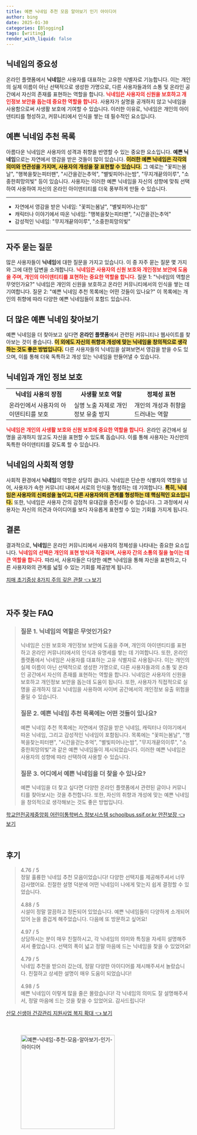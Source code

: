 ```yaml
---
title: 예쁜 닉네임 추천 모음 알아보기 인기 아이디어
author: bing
date: 2025-01-30
categories: [Blogging]
tags: [writing]
render_with_liquid: false
---
```



<h2 id='닉네임의 중요성'>닉네임의 중요성</h2>

<p>온라인 플랫폼에서 <b>닉네임</b>은 사용자를 대표하는 고유한 식별자로 기능합니다. 이는 개인의 실제 이름이 아닌 선택적으로 생성한 가명으로, 다른 사용자들과의 소통 및 온라인 공간에서 자신의 존재를 표현하는 역할을 합니다. <b><span style="color: #ee2323;">닉네임은 사용자의 신원을 보호하고 개인정보 보안을 돕는데 중요한 역할을 합니다.</span></b> 사용자가 실명을 공개하지 않고 닉네임을 사용함으로써 사생활 보호에 기여할 수 있습니다. 이러한 이유로, 닉네임은 개인의 아이덴티티를 형성하고, 커뮤니티에서 인식을 쌓는 데 필수적인 요소입니다.</p>

<h2 id='예쁜 닉네임 추천 목록'>예쁜 닉네임 추천 목록</h2>

<p>아름다운 닉네임은 사용자의 성격과 취향을 반영할 수 있는 중요한 요소입니다. <b>예쁜 닉네임</b>으로는 자연에서 영감을 받은 것들이 많이 있습니다. <b><span style="background-color: #ffe066;">이러한 예쁜 닉네임은 각각의 의미와 연관성을 가지며, 사용자의 개성을 잘 표현할 수 있습니다.</span></b> 그 예로는 "꽃피는봄날", "행복을찾는피터팬", "시간을걷는추억", "별빛피어나는밤", "무지개끝의이루", "소중한희망의빛" 등이 있습니다. 사용자는 이러한 예쁜 닉네임을 자신의 성향에 맞춰 선택하여 사용하여 자신의 온라인 아이덴티티를 더욱 풍부하게 만들 수 있습니다.</p>

<hr />

<ul>
    <li>자연에서 영감을 받은 닉네임: "꽃피는봄날", "별빛피어나는밤"</li>
    <li>캐릭터나 이야기에서 따온 닉네임: "행복을찾는피터팬", "시간을걷는추억"</li>
    <li>감성적인 닉네임: "무지개끝의이루", "소중한희망의빛"</li>
</ul>

<hr />

<h2 id='자주 묻는 질문'>자주 묻는 질문</h2>

<p>많은 사용자들이 <b>닉네임</b>에 대한 질문을 가지고 있습니다. 이 중 자주 묻는 질문 몇 가지와 그에 대한 답변을 소개합니다. <b><span style="color: #ee2323;">닉네임은 사용자의 신원 보호와 개인정보 보안에 도움을 주며, 개인의 아이덴티티를 표현하는 중요한 역할을 합니다.</span></b> 질문 1: "닉네임의 역할은 무엇인가요?" 닉네임은 개인의 신원을 보호하고 온라인 커뮤니티에서의 인식을 쌓는 데 기여합니다. 질문 2: "예쁜 닉네임 추천 목록에는 어떤 것들이 있나요?" 이 목록에는 개인의 취향에 따라 다양한 예쁜 닉네임들이 포함드 있습니다.</p>

<h2 id='더 많은 예쁜 닉네임 찾아보기'>더 많은 예쁜 닉네임 찾아보기</h2>

<p>예쁜 닉네임을 더 찾아보고 싶다면 <b>온라인 플랫폼</b>에서 관련된 커뮤니티나 웹사이트를 찾아보는 것이 좋습니다. <b><span style="background-color: #ffe066;">이 외에도 자신의 취향과 개성에 맞는 닉네임을 창의적으로 생각하는 것도 좋은 방법입니다.</span></b> 다른 사용자들의 닉네임을 살펴보면서 영감을 받을 수도 있으며, 이를 통해 더욱 독특하고 개성 있는 닉네임을 만들어낼 수 있습니다.</p>

<h2 id='닉네임과 개인 정보 보호'>닉네임과 개인 정보 보호</h2>

<table>
    <tr>
        <td style="text-align: center; height: 17px;"><b>닉네임 사용의 장점</b></td>
        <td style="text-align: center; height: 17px;"><b>사생활 보호 역할</b></td>
        <td style="text-align: center; height: 17px;"><b>정체성 표현</b></td>
    </tr>
    <tr>
        <td>온라인에서 사용자의 아이덴티티를 보호</td>
        <td>실명 노출 자제로 개인정보 유출 방지</td>
        <td>개인의 개성과 취향을 드러내는 역할</td>
    </tr>
</table>

<p><b><span style="color: #ee2323;">닉네임은 개인의 사생활 보호와 신원 보호에 중요한 역할을 합니다.</span></b> 온라인 공간에서 실명을 공개하지 않고도 자신을 표현할 수 있도록 돕습니다. 이를 통해 사용자는 자신만의 독특한 아이덴티티를 갖도록 할 수 있습니다.</p>

<h2 id='닉네임의 사회적 영향'>닉네임의 사회적 영향</h2>

<p>사회적 환경에서 <b>닉네임</b>의 역할은 상당히 큽니다. 닉네임은 단순한 식별자의 역할을 넘어, 사용자가 속한 커뮤니티 내에서 서로의 인식을 형성하는 데 기여합니다. <b><span style="background-color: #ffe066;">특히, 닉네임은 사용자의 신뢰성을 높이고, 다른 사용자와의 관계를 형성하는 데 핵심적인 요소입니다.</span></b> 또한, 닉네임은 사용자 간의 감정적 유대감을 증진시킬 수 있습니다. 그 과정에서 사용자는 자신의 의견과 아이디어를 보다 자유롭게 표현할 수 있는 기회를 가지게 됩니다.</p>

<h2 id='결론'>결론</h2>

<p>결과적으로, <b>닉네임</b>은 온라인 커뮤니티에서 사용자의 정체성을 나타내는 중요한 요소입니다. <b><span style="color: #ee2323;">닉네임의 선택은 개인의 표현 방식과 직결되며, 사용자 간의 소통의 질을 높이는 데 큰 역할을 합니다.</span></b> 따라서, 사용자들은 다양한 예쁜 닉네임을 통해 자신을 표현하고, 다른 사용자와의 관계를 넓힐 수 있는 기회를 제공받게 됩니다.</p>


<p><a class="click-button" title="치매 초기증상 8가지 주의 깊은 관찰" href="https://aptwhite.github.io/posts/%EC%B9%98%EB%A7%A4-%EC%B4%88%EA%B8%B0%EC%A6%9D%EC%83%81-8%EA%B0%80%EC%A7%80-%EC%A3%BC%EC%9D%98-%EA%B9%8A%EC%9D%80-%EA%B4%80%EC%B0%B0/" rel="dofollow">치매 초기증상 8가지 주의 깊은 관찰 👈 보기</a></p><br>
<h2 id='자주_찾는_FAQ'>자주 찾는 FAQ</h2>
<div itemscope="" itemtype="https://schema.org/FAQPage"> 
<blockquote> 
<div itemscope="" itemprop="mainEntity" itemtype="https://schema.org/Question"> 
<h3 itemprop="name">질문 1. 닉네임의 역할은 무엇인가요?</h3> 
<div itemscope="" itemprop="acceptedAnswer" itemtype="https://schema.org/Answer"> 
<span itemprop="text"> 
<p>닉네임은 신원 보호와 개인정보 보안에 도움을 주며, 개인의 아이덴티티를 표현하고 온라인 커뮤니티에서의 인식과 유명세를 쌓는 데 기여합니다. 또한, 온라인 플랫폼에서 닉네임은 사용자를 대표하는 고유 식별자로 사용됩니다. 이는 개인의 실제 이름이 아닌 선택적으로 생성한 가명으로, 다른 사용자들과의 소통 및 온라인 공간에서 자신의 존재를 표현하는 역할을 합니다. 닉네임은 사용자의 신원을 보호하고 개인정보 보안을 돕는데 도움이 됩니다. 또한, 사용자가 직접적으로 실명을 공개하지 않고 닉네임을 사용하여 사이버 공간에서의 개인정보 유출 위험을 줄일 수 있습니다.</p> 
</span> 
</div> 
</div> 

<div itemscope="" itemprop="mainEntity" itemtype="https://schema.org/Question"> 
<h3 itemprop="name">질문 2. 예쁜 닉네임 추천 목록에는 어떤 것들이 있나요?</h3> 
<div itemscope="" itemprop="acceptedAnswer" itemtype="https://schema.org/Answer"> 
<span itemprop="text"> 
<p>예쁜 닉네임 추천 목록에는 자연에서 영감을 받은 닉네임, 캐릭터나 이야기에서 따온 닉네임, 그리고 감성적인 닉네임이 포함됩니다. 목록에는 "꽃피는봄날", "행복을찾는피터팬", "시간을걷는추억", "별빛피어나는밤", "무지개끝의이루", "소중한희망의빛"과 같은 예쁜 닉네임들이 제시되었습니다. 이러한 예쁜 닉네임은 사용자의 성향에 따라 선택하여 사용할 수 있습니다.</p> 
</span> 
</div> 
</div> 

<div itemscope="" itemprop="mainEntity" itemtype="https://schema.org/Question"> 
<h3 itemprop="name">질문 3. 어디에서 예쁜 닉네임을 더 찾을 수 있나요?</h3> 
<div itemscope="" itemprop="acceptedAnswer" itemtype="https://schema.org/Answer"> 
<span itemprop="text"> 
<p>예쁜 닉네임을 더 찾고 싶다면 다양한 온라인 플랫폼에서 관련된 글이나 커뮤니티를 찾아보시는 것을 추천합니다. 또한, 자신의 취향과 개성에 맞는 예쁜 닉네임을 창의적으로 생각해보는 것도 좋은 방법입니다.</p> 
</span> 
</div> 
</div> 
</blockquote> 
</div>
<p><a class="click-button" title="학교안전공제중앙회 어린이통학버스 정보시스템 schoolbus.ssif.or.kr 안전보장" href="https://aptwhite.github.io/posts/%ED%95%99%EA%B5%90%EC%95%88%EC%A0%84%EA%B3%B5%EC%A0%9C%EC%A4%91%EC%95%99%ED%9A%8C-%EC%96%B4%EB%A6%B0%EC%9D%B4%ED%86%B5%ED%95%99%EB%B2%84%EC%8A%A4-%EC%A0%95%EB%B3%B4%EC%8B%9C%EC%8A%A4%ED%85%9C-schoolbus.ssif.or.kr-%EC%95%88%EC%A0%84%EB%B3%B4%EC%9E%A5/" rel="dofollow">학교안전공제중앙회 어린이통학버스 정보시스템 schoolbus.ssif.or.kr 안전보장 👈 보기</a></p><br>
<h2 id='후기'>후기</h2>
<div itemscope itemtype="https://schema.org/Product">
  <blockquote>
  <div itemprop="review" itemscope itemtype="https://schema.org/Review">
      <div itemprop="reviewRating" itemscope itemtype="https://schema.org/Rating"> <span itemprop="ratingValue">4.76</span> / <span itemprop="bestRating">5</span> </div>
      <span itemprop="reviewBody">정말 훌륭한 닉네임 추천 모음이었습니다! 다양한 선택지를 제공해주셔서 너무 감사했어요. 친절한 설명 덕분에 어떤 닉네임이 나에게 맞는지 쉽게 결정할 수 있었습니다.</span>
  </div>
  <br>
  <div itemprop="review" itemscope itemtype="https://schema.org/Review">
      <div itemprop="reviewRating" itemscope itemtype="https://schema.org/Rating"> <span itemprop="ratingValue">4.88</span> / <span itemprop="bestRating">5</span> </div>
      <span itemprop="reviewBody">시설이 정말 깔끔하고 정돈되어 있었습니다. 예쁜 닉네임들이 다양하게 소개되어 있어 눈을 즐겁게 해주었습니다. 다음에 또 방문하고 싶어요!</span>
  </div>
  <br>
  <div itemprop="review" itemscope itemtype="https://schema.org/Review">
      <div itemprop="reviewRating" itemscope itemtype="https://schema.org/Rating"> <span itemprop="ratingValue">4.97</span> / <span itemprop="bestRating">5</span> </div>
      <span itemprop="reviewBody">상담하시는 분이 매우 친절하시고, 각 닉네임의 의미와 특징을 자세히 설명해주셔서 좋았습니다. 선택의 폭이 넓고 정말 마음에 드는 닉네임을 찾을 수 있었어요!</span>
  </div>
  <br>
  <div itemprop="review" itemscope itemtype="https://schema.org/Review">
      <div itemprop="reviewRating" itemscope itemtype="https://schema.org/Rating"> <span itemprop="ratingValue">4.79</span> / <span itemprop="bestRating">5</span> </div>
      <span itemprop="reviewBody">닉네임 추천을 받으러 갔는데, 정말 다양한 아이디어를 제시해주셔서 놀랐습니다. 친절하고 상세한 설명이 매우 도움이 되었습니다!</span>
  </div>
  <br>
  <div itemprop="review" itemscope itemtype="https://schema.org/Review">
      <div itemprop="reviewRating" itemscope itemtype="https://schema.org/Rating"> <span itemprop="ratingValue">4.98</span> / <span itemprop="bestRating">5</span> </div>
      <span itemprop="reviewBody">예쁜 닉네임이 이렇게 많을 줄은 몰랐습니다! 각 닉네임의 의미도 잘 설명해주셔서, 정말 마음에 드는 것을 찾을 수 있었어요. 감사드립니다!</span>
  </div>
  </blockquote>
</div>
<p><a class="click-button" title="산모 신생아 건강관리 지원사업 복지 확대" href="https://aptwhite.github.io/posts/%EC%82%B0%EB%AA%A8-%EC%8B%A0%EC%83%9D%EC%95%84-%EA%B1%B4%EA%B0%95%EA%B4%80%EB%A6%AC-%EC%A7%80%EC%9B%90%EC%82%AC%EC%97%85-%EB%B3%B5%EC%A7%80-%ED%99%95%EB%8C%80/" rel="dofollow">산모 신생아 건강관리 지원사업 복지 확대 👈 보기</a></p><br>
<figure class="image"><img src="https://aptwhite.github.io/assets/img/thumbnail/예쁜-닉네임-추천-모음-알아보기-인기-아이디어.webp" alt="예쁜-닉네임-추천-모음-알아보기-인기-아이디어" width="256" height="256"></figure>